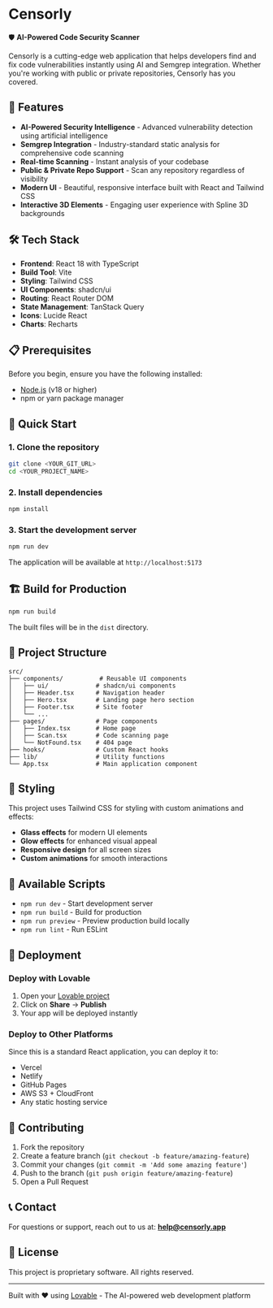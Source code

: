 
# Censorly

🛡️ **AI-Powered Code Security Scanner**

Censorly is a cutting-edge web application that helps developers find and fix code vulnerabilities instantly using AI and Semgrep integration. Whether you're working with public or private repositories, Censorly has you covered.

## 🚀 Features

- **AI-Powered Security Intelligence** - Advanced vulnerability detection using artificial intelligence
- **Semgrep Integration** - Industry-standard static analysis for comprehensive code scanning
- **Real-time Scanning** - Instant analysis of your codebase
- **Public & Private Repo Support** - Scan any repository regardless of visibility
- **Modern UI** - Beautiful, responsive interface built with React and Tailwind CSS
- **Interactive 3D Elements** - Engaging user experience with Spline 3D backgrounds

## 🛠️ Tech Stack

- **Frontend**: React 18 with TypeScript
- **Build Tool**: Vite
- **Styling**: Tailwind CSS
- **UI Components**: shadcn/ui
- **Routing**: React Router DOM
- **State Management**: TanStack Query
- **Icons**: Lucide React
- **Charts**: Recharts

## 📋 Prerequisites

Before you begin, ensure you have the following installed:
- [Node.js](https://nodejs.org/) (v18 or higher)
- npm or yarn package manager

## 🚀 Quick Start

### 1. Clone the repository

```bash
git clone <YOUR_GIT_URL>
cd <YOUR_PROJECT_NAME>
```

### 2. Install dependencies

```bash
npm install
```

### 3. Start the development server

```bash
npm run dev
```

The application will be available at `http://localhost:5173`

## 🏗️ Build for Production

```bash
npm run build
```

The built files will be in the `dist` directory.

## 📁 Project Structure

```
src/
├── components/          # Reusable UI components
│   ├── ui/             # shadcn/ui components
│   ├── Header.tsx      # Navigation header
│   ├── Hero.tsx        # Landing page hero section
│   ├── Footer.tsx      # Site footer
│   └── ...
├── pages/              # Page components
│   ├── Index.tsx       # Home page
│   ├── Scan.tsx        # Code scanning page
│   └── NotFound.tsx    # 404 page
├── hooks/              # Custom React hooks
├── lib/                # Utility functions
└── App.tsx             # Main application component
```

## 🎨 Styling

This project uses Tailwind CSS for styling with custom animations and effects:

- **Glass effects** for modern UI elements
- **Glow effects** for enhanced visual appeal
- **Responsive design** for all screen sizes
- **Custom animations** for smooth interactions

## 🔧 Available Scripts

- `npm run dev` - Start development server
- `npm run build` - Build for production
- `npm run preview` - Preview production build locally
- `npm run lint` - Run ESLint

## 🚀 Deployment

### Deploy with Lovable

1. Open your [Lovable project](https://lovable.dev)
2. Click on **Share** → **Publish**
3. Your app will be deployed instantly

### Deploy to Other Platforms

Since this is a standard React application, you can deploy it to:
- Vercel
- Netlify
- GitHub Pages
- AWS S3 + CloudFront
- Any static hosting service

## 🤝 Contributing

1. Fork the repository
2. Create a feature branch (`git checkout -b feature/amazing-feature`)
3. Commit your changes (`git commit -m 'Add some amazing feature'`)
4. Push to the branch (`git push origin feature/amazing-feature`)
5. Open a Pull Request

## 📞 Contact

For questions or support, reach out to us at: **help@censorly.app**

## 📄 License

This project is proprietary software. All rights reserved.

---

Built with ❤️ using [Lovable](https://lovable.dev) - The AI-powered web development platform
